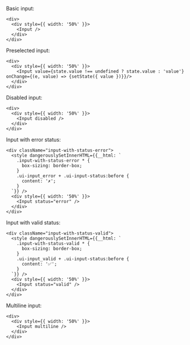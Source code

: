 Basic input:

    <div>
      <div style={{ width: '50%' }}>
        <Input />
      </div>
    </div>

Preselected input:

    <div>
      <div style={{ width: '50%' }}>
        <Input value={state.value !== undefined ? state.value : 'value'} onChange={(e, value) => {setState({ value })}}/>
      </div>
    </div>

Disabled input:

    <div>
      <div style={{ width: '50%' }}>
        <Input disabled />
      </div>
    </div>

Input with error status:

    <div className="input-with-status-error">
      <style dangerouslySetInnerHTML={{__html: `
        .input-with-status-error * {
          box-sizing: border-box;
        }
        .ui-input_error + .ui-input-status:before {
          content: '✗';
        }
      `}} />
      <div style={{ width: '50%' }}>
        <Input status="error" />
      </div>
    </div>

Input with valid status:

    <div className="input-with-status-valid">
      <style dangerouslySetInnerHTML={{__html: `
        .input-with-status-valid * {
          box-sizing: border-box;
        }
        .ui-input_valid + .ui-input-status:before {
          content: '✅';
        }
      `}} />
      <div style={{ width: '50%' }}>
        <Input status="valid" />
      </div>
    </div>

Multiline input:

    <div>
      <div style={{ width: '50%' }}>
        <Input multiline />
      </div>
    </div>
